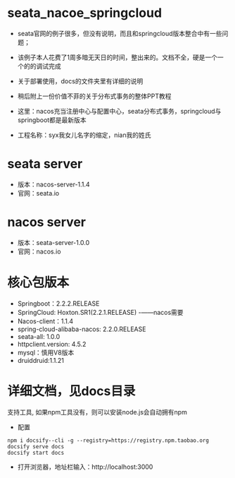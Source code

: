 # seata_nacoe_springcloud

- seata官网的例子很多，但没有说明，而且和springcloud版本整合中有一些问题；

- 该例子本人花费了1周多暗无天日的时间，整出来的。文档不全，硬是一个一个的的调试完成

- 关于部署使用，docs的文件夹里有详细的说明

- 稍后附上一份价值不菲的关于分布式事务的整体PPT教程

- 这里：nacos充当注册中心与配置中心，seata分布式事务，springcloud与springboot都是最新版本

- 工程名称：syx我女儿名字的缩定，nian我的姓氏

# seata server
- 版本：nacos-server-1.1.4
- 官网：seata.io

# nacos server
- 版本：seata-server-1.0.0
- 官网：nacos.io

# 核心包版本
- Springboot：2.2.2.RELEASE
- SpringCloud: Hoxton.SR1(2.2.1.RELEASE) -——nacos需要
- Nacos-client：1.1.4
- spring-cloud-alibaba-nacos: 2.2.0.RELEASE
- seata-all: 1.0.0
- httpclient.version: 4.5.2
- mysql：慎用V8版本
- druiddruid:1.1.21

# 详细文档，见docs目录
支持工具, 如果npm工具没有，则可以安装node.js会自动拥有npm
- 配置
```
npm i docsify--cli -g --registry=https://registry.npm.taobao.org
docsify serve docs
docsify start docs
```
- 打开浏览器，地址栏输入：http://localhost:3000
